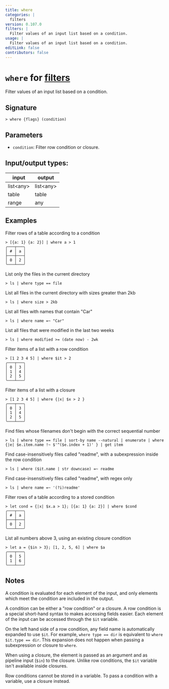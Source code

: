 ```yaml
---
title: where
categories: |
  filters
version: 0.107.0
filters: |
  Filter values of an input list based on a condition.
usage: |
  Filter values of an input list based on a condition.
editLink: false
contributors: false
---
```

<!-- This file is automatically generated. Please edit the command in https://github.com/nushell/nushell instead. -->

# `where` for [filters](/commands/categories/filters.md)

<div class='command-title'>Filter values of an input list based on a condition.</div>

## Signature

```> where {flags} (condition)```

## Parameters

 -  `condition`: Filter row condition or closure.


## Input/output types:

| input     | output    |
| --------- | --------- |
| list&lt;any&gt; | list&lt;any&gt; |
| table     | table     |
| range     | any       |
## Examples

Filter rows of a table according to a condition
```nu
> [{a: 1} {a: 2}] | where a > 1
╭───┬───╮
│ # │ a │
├───┼───┤
│ 0 │ 2 │
╰───┴───╯

```

List only the files in the current directory
```nu
> ls | where type == file

```

List all files in the current directory with sizes greater than 2kb
```nu
> ls | where size > 2kb

```

List all files with names that contain "Car"
```nu
> ls | where name =~ "Car"

```

List all files that were modified in the last two weeks
```nu
> ls | where modified >= (date now) - 2wk

```

Filter items of a list with a row condition
```nu
> [1 2 3 4 5] | where $it > 2
╭───┬───╮
│ 0 │ 3 │
│ 1 │ 4 │
│ 2 │ 5 │
╰───┴───╯

```

Filter items of a list with a closure
```nu
> [1 2 3 4 5] | where {|x| $x > 2 }
╭───┬───╮
│ 0 │ 3 │
│ 1 │ 4 │
│ 2 │ 5 │
╰───┴───╯

```

Find files whose filenames don't begin with the correct sequential number
```nu
> ls | where type == file | sort-by name --natural | enumerate | where {|e| $e.item.name !~ $'^($e.index + 1)' } | get item

```

Find case-insensitively files called "readme", with a subexpression inside the row condition
```nu
> ls | where ($it.name | str downcase) =~ readme

```

Find case-insensitively files called "readme", with regex only
```nu
> ls | where name =~ '(?i)readme'

```

Filter rows of a table according to a stored condition
```nu
> let cond = {|x| $x.a > 1}; [{a: 1} {a: 2}] | where $cond
╭───┬───╮
│ # │ a │
├───┼───┤
│ 0 │ 2 │
╰───┴───╯

```

List all numbers above 3, using an existing closure condition
```nu
> let a = {$in > 3}; [1, 2, 5, 6] | where $a
╭───┬───╮
│ 0 │ 5 │
│ 1 │ 6 │
╰───┴───╯

```

## Notes
A condition is evaluated for each element of the input, and only elements which meet the condition are included in the output.

A condition can be either a "row condition" or a closure. A row condition is a special short-hand syntax to makes accessing fields easier.
Each element of the input can be accessed through the `$it` variable.

On the left hand side of a row condition, any field name is automatically expanded to use `$it`.
For example, `where type == dir` is equivalent to `where $it.type == dir`. This expansion does not happen when passing a subexpression or closure to `where`.

When using a closure, the element is passed as an argument and as pipeline input (`$in`) to the closure. Unlike row conditions, the `$it` variable isn't available inside closures.

Row conditions cannot be stored in a variable. To pass a condition with a variable, use a closure instead.